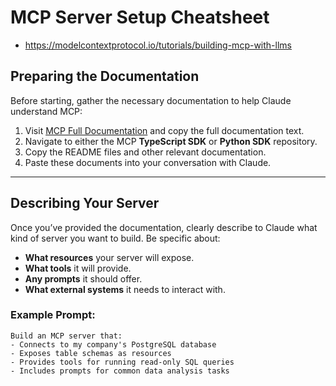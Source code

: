 #   MCP Server Setup Cheatsheet
- https://modelcontextprotocol.io/tutorials/building-mcp-with-llms

## Preparing the Documentation

Before starting, gather the necessary documentation to help Claude understand MCP:

1. Visit [MCP Full Documentation](https://modelcontextprotocol.io/llms-full.txt) and copy the full documentation text.
2. Navigate to either the MCP **TypeScript SDK** or **Python SDK** repository.
3. Copy the README files and other relevant documentation.
4. Paste these documents into your conversation with Claude.

---

## Describing Your Server

Once you’ve provided the documentation, clearly describe to Claude what kind of server you want to build. Be specific about:

- **What resources** your server will expose.
- **What tools** it will provide.
- **Any prompts** it should offer.
- **What external systems** it needs to interact with.

### Example Prompt:

```plaintext
Build an MCP server that:
- Connects to my company's PostgreSQL database
- Exposes table schemas as resources
- Provides tools for running read-only SQL queries
- Includes prompts for common data analysis tasks
```
